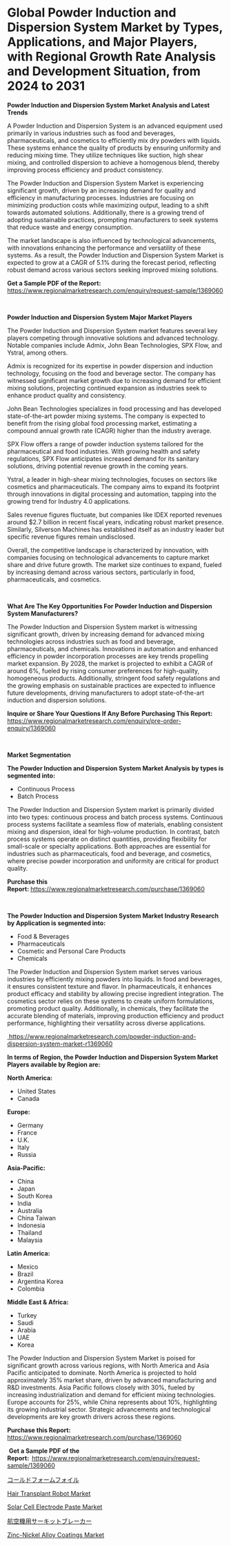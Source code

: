 <p><h1>Global Powder Induction and Dispersion System Market by Types, Applications, and Major Players, with Regional Growth Rate Analysis and Development Situation, from 2024 to 2031</h1></p><p><strong>Powder Induction and Dispersion System Market Analysis and Latest Trends</strong></p>
<p><p>A Powder Induction and Dispersion System is an advanced equipment used primarily in various industries such as food and beverages, pharmaceuticals, and cosmetics to efficiently mix dry powders with liquids. These systems enhance the quality of products by ensuring uniformity and reducing mixing time. They utilize techniques like suction, high shear mixing, and controlled dispersion to achieve a homogenous blend, thereby improving process efficiency and product consistency.</p><p>The Powder Induction and Dispersion System Market is experiencing significant growth, driven by an increasing demand for quality and efficiency in manufacturing processes. Industries are focusing on minimizing production costs while maximizing output, leading to a shift towards automated solutions. Additionally, there is a growing trend of adopting sustainable practices, prompting manufacturers to seek systems that reduce waste and energy consumption.</p><p>The market landscape is also influenced by technological advancements, with innovations enhancing the performance and versatility of these systems. As a result, the Powder Induction and Dispersion System Market is expected to grow at a CAGR of 5.1% during the forecast period, reflecting robust demand across various sectors seeking improved mixing solutions.</p></p>
<p><strong>Get a Sample PDF of the Report:&nbsp;</strong> <a href="https://www.regionalmarketresearch.com/enquiry/request-sample/1369060">https://www.regionalmarketresearch.com/enquiry/request-sample/1369060</a></p>
<p>&nbsp;</p>
<p><strong>Powder Induction and Dispersion System Major Market Players</strong></p>
<p><p>The Powder Induction and Dispersion System market features several key players competing through innovative solutions and advanced technology. Notable companies include Admix, John Bean Technologies, SPX Flow, and Ystral, among others. </p><p>Admix is recognized for its expertise in powder dispersion and induction technology, focusing on the food and beverage sector. The company has witnessed significant market growth due to increasing demand for efficient mixing solutions, projecting continued expansion as industries seek to enhance product quality and consistency.</p><p>John Bean Technologies specializes in food processing and has developed state-of-the-art powder mixing systems. The company is expected to benefit from the rising global food processing market, estimating a compound annual growth rate (CAGR) higher than the industry average.</p><p>SPX Flow offers a range of powder induction systems tailored for the pharmaceutical and food industries. With growing health and safety regulations, SPX Flow anticipates increased demand for its sanitary solutions, driving potential revenue growth in the coming years.</p><p>Ystral, a leader in high-shear mixing technologies, focuses on sectors like cosmetics and pharmaceuticals. The company aims to expand its footprint through innovations in digital processing and automation, tapping into the growing trend for Industry 4.0 applications.</p><p>Sales revenue figures fluctuate, but companies like IDEX reported revenues around $2.7 billion in recent fiscal years, indicating robust market presence. Similarly, Silverson Machines has established itself as an industry leader but specific revenue figures remain undisclosed. </p><p>Overall, the competitive landscape is characterized by innovation, with companies focusing on technological advancements to capture market share and drive future growth. The market size continues to expand, fueled by increasing demand across various sectors, particularly in food, pharmaceuticals, and cosmetics.</p></p>
<p>&nbsp;</p>
<p><strong>What Are The Key Opportunities For Powder Induction and Dispersion System Manufacturers?</strong></p>
<p><p>The Powder Induction and Dispersion System market is witnessing significant growth, driven by increasing demand for advanced mixing technologies across industries such as food and beverage, pharmaceuticals, and chemicals. Innovations in automation and enhanced efficiency in powder incorporation processes are key trends propelling market expansion. By 2028, the market is projected to exhibit a CAGR of around 6%, fueled by rising consumer preferences for high-quality, homogeneous products. Additionally, stringent food safety regulations and the growing emphasis on sustainable practices are expected to influence future developments, driving manufacturers to adopt state-of-the-art induction and dispersion solutions.</p></p>
<p><strong>Inquire or Share Your Questions If Any Before Purchasing This Report:</strong> <a href="https://www.regionalmarketresearch.com/enquiry/pre-order-enquiry/1369060">https://www.regionalmarketresearch.com/enquiry/pre-order-enquiry/1369060</a></p>
<p>&nbsp;</p>
<p><strong>Market Segmentation</strong></p>
<p><strong>The Powder Induction and Dispersion System Market Analysis by types is segmented into:</strong></p>
<p><ul><li>Continuous Process</li><li>Batch Process</li></ul></p>
<p><p>The Powder Induction and Dispersion System market is primarily divided into two types: continuous process and batch process systems. Continuous process systems facilitate a seamless flow of materials, enabling consistent mixing and dispersion, ideal for high-volume production. In contrast, batch process systems operate on distinct quantities, providing flexibility for small-scale or specialty applications. Both approaches are essential for industries such as pharmaceuticals, food and beverage, and cosmetics, where precise powder incorporation and uniformity are critical for product quality.</p></p>
<p><strong>Purchase this Report:&nbsp;</strong><a href="https://www.regionalmarketresearch.com/purchase/1369060">https://www.regionalmarketresearch.com/purchase/1369060</a></p>
<p>&nbsp;</p>
<p><strong>The Powder Induction and Dispersion System Market Industry Research by Application is segmented into:</strong></p>
<p><ul><li>Food & Beverages</li><li>Pharmaceuticals</li><li>Cosmetic and Personal Care Products</li><li>Chemicals</li></ul></p>
<p><p>The Powder Induction and Dispersion System market serves various industries by efficiently mixing powders into liquids. In food and beverages, it ensures consistent texture and flavor. In pharmaceuticals, it enhances product efficacy and stability by allowing precise ingredient integration. The cosmetics sector relies on these systems to create uniform formulations, promoting product quality. Additionally, in chemicals, they facilitate the accurate blending of materials, improving production efficiency and product performance, highlighting their versatility across diverse applications.</p></p>
<p><a href="https://www.regionalmarketresearch.com/powder-induction-and-dispersion-system-market-r1369060">&nbsp;https://www.regionalmarketresearch.com/powder-induction-and-dispersion-system-market-r1369060</a></p>
<p><strong>In terms of Region, the Powder Induction and Dispersion System Market Players available by Region are:</strong></p>
<p>
    <p> <strong> North America: </strong>
        <ul>
            <li>United States</li>
            <li>Canada</li>
        </ul>
        </p> 
    <p> <strong> Europe: </strong>
        <ul>
            <li>Germany</li>
            <li>France</li>
            <li>U.K.</li>
            <li>Italy</li>
            <li>Russia</li>
        </ul>
        </p> 
    <p> <strong> Asia-Pacific: </strong>
        <ul>
            <li>China</li>
            <li>Japan</li>
            <li>South Korea</li>
            <li>India</li>
            <li>Australia</li>
            <li>China Taiwan</li>
            <li>Indonesia</li>
            <li>Thailand</li>
            <li>Malaysia</li>
        </ul>
        </p> 
    <p> <strong> Latin America: </strong>
        <ul>
            <li>Mexico</li>
            <li>Brazil</li>
            <li>Argentina Korea</li>
            <li>Colombia</li>
        </ul>
        </p> 
    <p> <strong> Middle East & Africa: </strong>
        <ul>
            <li>Turkey</li>
            <li>Saudi</li>
            <li>Arabia</li>
            <li>UAE</li>
            <li>Korea</li>
        </ul>
    </p>
    </p>
<p><p>The Powder Induction and Dispersion System Market is poised for significant growth across various regions, with North America and Asia Pacific anticipated to dominate. North America is projected to hold approximately 35% market share, driven by advanced manufacturing and R&D investments. Asia Pacific follows closely with 30%, fueled by increasing industrialization and demand for efficient mixing technologies. Europe accounts for 25%, while China represents about 10%, highlighting its growing industrial sector. Strategic advancements and technological developments are key growth drivers across these regions.</p></p>
<p><strong>Purchase this Report: </strong><a href="https://www.regionalmarketresearch.com/purchase/1369060">https://www.regionalmarketresearch.com/purchase/1369060</a></p>
<p>&nbsp;<strong>Get a Sample PDF of the Report:&nbsp;&nbsp;</strong><a href="https://www.regionalmarketresearch.com/enquiry/request-sample/1369060">https://www.regionalmarketresearch.com/enquiry/request-sample/1369060</a></p>
<p><strong></strong></p>
<p><p><a href="https://medium.com/@rachael.curr/%E3%82%B0%E3%83%AD%E3%83%BC%E3%83%90%E3%83%AB%E3%82%B3%E3%83%BC%E3%83%AB%E3%83%89%E3%83%95%E3%82%A9%E3%83%BC%E3%83%A0%E3%83%95%E3%82%A9%E3%82%A4%E3%83%AB%E5%B8%82%E5%A0%B4%E3%81%AB%E9%96%A2%E3%81%99%E3%82%8B%E6%88%A6%E7%95%A5%E7%9A%84%E5%B8%82%E5%A0%B4%E3%82%A4%E3%83%B3%E3%82%B5%E3%82%A4%E3%83%88-2024-2031-d0e478480715?postPublishedType=repub">コールドフォームフォイル</a></p><p><a href="https://www.linkedin.com/pulse/hair-transplant-robot-market-global-share-ranking-overall-sales-lm0uc?trackingId=TUsZcIg5SRmuaEtvU%2Fc8aQ%3D%3D">Hair Transplant Robot Market</a></p><p><a href="https://issuu.com/reportprime-2/docs/solar-cell-electrode-paste-market-s_052181e1ac4edd">Solar Cell Electrode Paste Market</a></p><p><a href="https://github.com/mohamedbakry57/Market-Research-Report-List-6/blob/main/593747413445.md">航空機用サーキットブレーカー</a></p><p><a href="https://issuu.com/reportprime-2/docs/zinc-nickel-alloy-coatings-market-s_6554679378f96e">Zinc-Nickel Alloy Coatings Market</a></p></p>